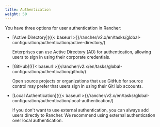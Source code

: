 ```yaml
---
title: Authentication
weight: 50
---
```

You have three options for user authentication in Rancher:

-	[Active Directory]({{< baseurl >}}/rancher/v2.x/en/tasks/global-configuration/authentication/active-directory/)
	
	Enterprises can use Active Directory (AD) for authentication, allowing users to sign in using their corporate credentials.

-	[GitHub]({{< baseurl >}}/rancher/v2.x/en/tasks/global-configuration/authentication/github/)

	Open source projects or organizations that use GitHub for source control may prefer that users sign in using their GitHub accounts.

<!-- - **SAML**:

- **OpenLDAP**:


- **Azure AD**: -->

-	[Local Authentication]({{< baseurl >}}/rancher/v2.x/en/tasks/global-configuration/authentication/local-authentication/)

	If you don't want to use external authentication, you can always add users directly to Rancher. We recommend using external authentication over local authentication.
